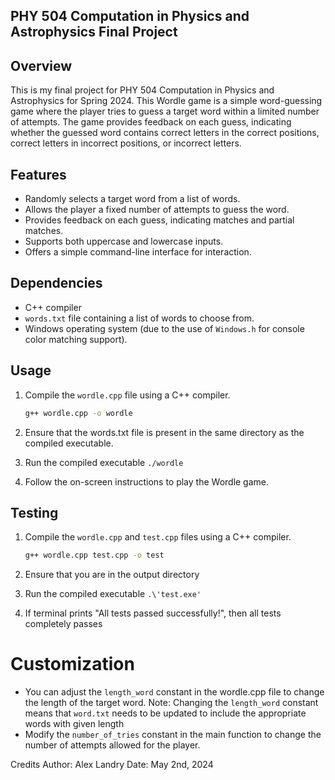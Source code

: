 ## PHY 504 Computation in Physics and Astrophysics Final Project

## Overview

This is my final project for PHY 504 Computation in Physics and Astrophysics for Spring 2024. This Wordle game is a simple word-guessing game where the player tries to guess a target word within a limited number of attempts. The game provides feedback on each guess, indicating whether the guessed word contains correct letters in the correct positions, correct letters in incorrect positions, or incorrect letters.

## Features

- Randomly selects a target word from a list of words.
- Allows the player a fixed number of attempts to guess the word.
- Provides feedback on each guess, indicating matches and partial matches.
- Supports both uppercase and lowercase inputs.
- Offers a simple command-line interface for interaction.

## Dependencies

- C++ compiler
- `words.txt` file containing a list of words to choose from.
- Windows operating system (due to the use of `Windows.h` for console color matching support).

## Usage

1. Compile the `wordle.cpp` file using a C++ compiler.

   ```bash
   g++ wordle.cpp -o wordle
   
3. Ensure that the words.txt file is present in the same directory as the compiled executable.
4. Run the compiled executable `./wordle`
5. Follow the on-screen instructions to play the Wordle game.

## Testing

1. Compile the `wordle.cpp` and `test.cpp` files using a C++ compiler.

   ```bash
   g++ wordle.cpp test.cpp -o test

2. Ensure that you are in the output directory
3. Run the compiled executable `.\'test.exe'`
4. If terminal prints "All tests passed successfully!", then all tests completely passes

# Customization
- You can adjust the `length_word` constant in the wordle.cpp file to change the length of the target word.
Note: Changing the `length_word` constant means that `word.txt` needs to be updated to include the appropriate words with given length 
- Modify the `number_of_tries` constant in the main function to change the number of attempts allowed for the player.

Credits
Author: Alex Landry
Date: May 2nd, 2024
